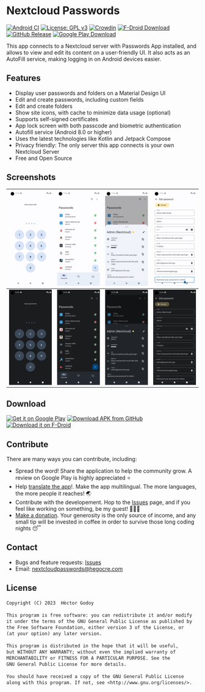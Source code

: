 # Nextcloud Passwords

[![Android CI](https://github.com/hegocre/NextcloudPasswords/actions/workflows/android.yml/badge.svg?branch=main)](https://github.com/hegocre/NextcloudPasswords/actions/workflows/android.yml)
[![License: GPL v3](https://img.shields.io/badge/License-GPL%20v3-blue.svg)](https://github.com/hegocre/NextcloudPasswords/blob/main/LICENSE)
[![Crowdin](https://badges.crowdin.net/e/da2d6d8cb4ace3704592ebcf73969dc9/localized.svg)](https://hegocre.crowdin.com/nextcloud-passwords)
[![F-Droid Download](https://img.shields.io/f-droid/v/com.hegocre.nextcloudpasswords.svg?logo=F-Droid)](https://f-droid.org/packages/com.hegocre.nextcloudpasswords/)
[![GitHub Release](https://img.shields.io/github/release/hegocre/NextcloudPasswords.svg?logo=github)](https://github.com/hegocre/NextcloudPasswords/releases/)
[![Google Play Download](https://PlayBadges.pavi2410.me/badge/downloads?id=com.hegocre.nextcloudpasswords&pretty)](https://play.google.com/store/apps/details?id=com.hegocre.nextcloudpasswords)

This app connects to a Nextcloud server with Passwords App installed, and allows to view and edit
its content on a user-friendly UI. It also acts as an AutoFill service, making logging in on Android
devices easier.

## Features

- Display user passwords and folders on a Material Design UI
- Edit and create passwords, including custom fields
- Edit and create folders
- Show site icons, with cache to minimize data usage (optional)
- Supports self-signed certificates
- App lock screen with both passcode and biometric authentication
- Autofill service (Android 8.0 or higher)
- Uses the latest technologies like Kotlin and Jetpack Compose
- Privacy friendly: The only server this app connects is your own Nextcloud Server
- Free and Open Source

## Screenshots

| ![Light app lock view](/fastlane/metadata/android/en-US/images/phoneScreenshots/1.png) | ![Light password list view](/fastlane/metadata/android/en-US/images/phoneScreenshots/2.png) | ![Light password detail view](/fastlane/metadata/android/en-US/images/phoneScreenshots/3.png) | ![Light password edit view](/fastlane/metadata/android/en-US/images/phoneScreenshots/4.png) |
|----------------------------------------------------------------------------------------|---------------------------------------------------------------------------------------------|-----------------------------------------------------------------------------------------------|---------------------------------------------------------------------------------------------|
| ![Dark app lock view](/fastlane/metadata/android/en-US/images/phoneScreenshots/5.png)  | ![Dark password list view](/fastlane/metadata/android/en-US/images/phoneScreenshots/6.png)  | ![Dark password detail view](/fastlane/metadata/android/en-US/images/phoneScreenshots/7.png)  | ![Dark password edit view](/fastlane/metadata/android/en-US/images/phoneScreenshots/8.png)  |

## Download

[<img src="https://play.google.com/intl/en_us/badges/static/images/badges/en_badge_web_generic.png" alt="Get it on Google Play" height="75">](https://play.google.com/store/apps/details?id=com.hegocre.nextcloudpasswords)
[<img src="https://user-images.githubusercontent.com/663460/26973090-f8fdc986-4d14-11e7-995a-e7c5e79ed925.png" alt="Download APK from GitHub" height="75">](https://github.com/hegocre/NextcloudPasswords/releases)
[<img src="https://fdroid.gitlab.io/artwork/badge/get-it-on.png" alt="Download it on F-Droid" height="75">](https://f-droid.org/packages/com.hegocre.nextcloudpasswords/)

## Contribute

There are many ways you can contribute, including:

- Spread the word! Share the application to help the community grow. A review on Google Play is highly appreciated ⭐
- Help [translate the app](https://translations.hegocre.com/nextcloud-passwords)!. Make the app multilingual. The more languages, the more people it reaches! 🌏
- Contribute with the developement. Hop to the [Issues](https://github.com/hegocre/NextcloudPasswords/issues) page, and if you feel like working on something, be my guest! 🧑🏽‍💻
- [Make a donation](https://paypal.me/hegocre). Your generosity is the only source of income, and any small tip will be invested in coffee in order to survive those long coding nights 😴

## Contact

- Bugs and feature requests: [Issues](https://github.com/hegocre/NextcloudPasswords/issues)
- Email: nextcloudpasswords@hegocre.com

## License

	Copyright (C) 2023  Hèctor Godoy
	
	This program is free software: you can redistribute it and/or modify
	it under the terms of the GNU General Public License as published by
	the Free Software Foundation, either version 3 of the License, or
	(at your option) any later version.
	
	This program is distributed in the hope that it will be useful,
	but WITHOUT ANY WARRANTY; without even the implied warranty of
	MERCHANTABILITY or FITNESS FOR A PARTICULAR PURPOSE. See the
	GNU General Public License for more details.
	
	You should have received a copy of the GNU General Public License
	along with this program. If not, see <http://www.gnu.org/licenses/>.
